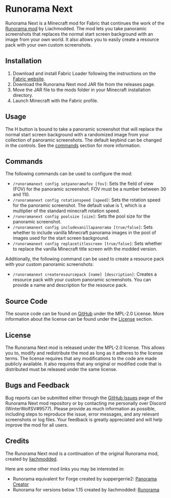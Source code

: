 # Runorama Next

Runorama Next is a Minecraft mod for Fabric that continues the work of
the [Runorama mod](https://www.curseforge.com/minecraft/mc-mods/runorama) by Liachmodded. The mod lets you
take panoramic screenshots that replaces the normal start screen background with an image from your own world. It also
allows you to easily create a resource pack with your own custom screenshots.

## Installation

1. Download and install Fabric Loader following the instructions on
   the [Fabric website](https://fabricmc.net/use/installer/).
2. Download the Runorama Next mod JAR file from the releases page.
3. Move the JAR file to the mods folder in your Minecraft installation directory.
4. Launch Minecraft with the Fabric profile.

## Usage

The H button is bound to take a panoramic screenshot that will replace the normal start screen background with a
randomized image from your collection of panoramic screenshots. The default keybind can be changed in the controls. See
the [commands](#commands) section for more information.

## Commands

The following commands can be used to configure the mod:

- `/runoramanext config setpanoramafov [fov]`: Sets the field of view (FOV) for the panoramic screenshot. FOV must be a
  number between 30 and 110.
- `/runoramanext config rotationspeed [speed]`: Sets the rotation speed for the panoramic screenshot. The default value
  is 1, which is a multiplier of the standard minecraft rotation speed.
- `/runoramanext config poolsize [size]`: Sets the pool size for the panoramic screenshot.
- `/runoramanext config includevanillapanorama [true/false]`: Sets whether to include vanilla Minecraft panorama images
  in the pool of images used for the start screen background.
- `/runoramanext config replacetitlescreen [true/false]`: Sets whether to replace the vanilla Minecraft title screen
  with the modded version.

Additionally, the following command can be used to create a resource pack with your custom panoramic screenshots:

- `/runoramanext createresourcepack [name] [description]`: Creates a resource pack with your custom panoramic
  screenshots. You can provide a name and description for the resource pack.

## Source Code

The source code can be found on [GitHub](https://github.com/WinterWolfSV/runorama_next) under the MPL-2.0
License. More information about the license can be found under the [License](#license) section.

## License

The Runorama Next mod is released under the MPL-2.0 license. This allows you to, modify and redistribute the mod
as long as it adheres to the license terms. The license requires that any modifications to the code are made
publicly available. It also requires that any original or modified code that is distributed must be released under the
same license.

## Bugs and Feedback

Bug reports can be submitted either through
the [GitHub Issues](https://github.com/WinterWolfSV/runorama_next/issues) page of the Runorama Next mod repository or by
contacting me
personally over Discord (WinterWolfSV#9577). Please provide as much information as
possible, including steps to reproduce the issue, error messages, and any relevant screenshots or log files. Your
feedback is greatly appreciated and will help improve the mod for all users.

## Credits

The Runorama Next mod is a continuation of the original Runorama mod, created
by [liachmodded](https://github.com/liachmodded).

Here are some other mod links you may be interested in:

- Runorama equivalent for Forge created by
  suppergerrie2: [Panorama Creator](https://www.curseforge.com/minecraft/mc-mods/panorama-creator)
- Runorama for versions below 1.15 created by
  liachmodded: [Runorama](https://www.curseforge.com/minecraft/mc-mods/runorama)
